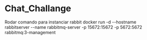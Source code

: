 # Chat_Challange

Rodar comando para instanciar rabbit 
docker run -d --hostname rabbitserver --name rabbitmq-server -p 15672:15672 -p 5672:5672 rabbitmq:3-management
